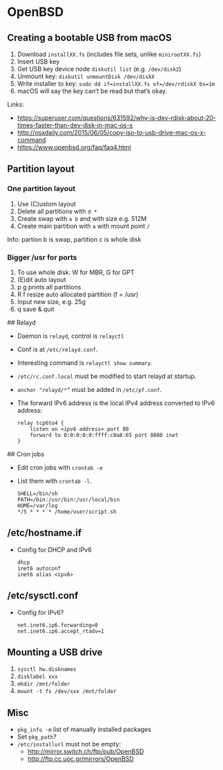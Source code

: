 # OpenBSD

## Creating a bootable USB from macOS

1. Download `installXX.fs` (includes file sets, unlike `minirootXX.fs`)
2. Insert USB key
3. Get USB key device node `diskutil list` (e.g. `/dev/disk2`)
4. Unmount key: `diskutil unmountDisk /dev/diskX`
5. Write installer to key: `sudo dd if=installXX.fs of=/dev/rdiskX bs=1m`
6. macOS will say the key can’t be read but that’s okay.

Links:
* https://superuser.com/questions/631592/why-is-dev-rdisk-about-20-times-faster-than-dev-disk-in-mac-os-x
* http://osxdaily.com/2015/06/05/copy-iso-to-usb-drive-mac-os-x-command
* https://www.openbsd.org/faq/faq4.html

## Partition layout

### One partition layout

1. Use (C)ustom layout
2. Delete all partitions with `d *`
3. Create swap with `a b` and with size e.g. 512M
4. Create main partition with `a` with mount point `/`

Info: partion b is swap, partition c is whole disk

### Bigger /usr for ports

1. To use whole disk: W for MBR, G for GPT
2. (E)dit auto layout
3. p g prints all partitions
4. R f resize auto allocated partition (f = /usr)
5. Input new size, e.g. 25g
6. q save & quit

## Relayd

* Daemon is `relayd`, control is `relayctl`
* Conf is at `/etc/relayd.conf`.
* Interesting command is `relayctl show summary`.
* `/etc/rc.conf.local` must be modified to start relayd at startup.
* `anchor "relayd/*”` must be added in  `/etc/pf.conf`.
* The forward IPv6 address is the local IPv4 address converted to IPv6 address:

    ```
    relay tcp6to4 {
        listen on <ipv6 address> port 80
        forward to 0:0:0:0:0:ffff:c0a8:65 port 8080 inet
    }
    ```

## Cron jobs

* Edit cron jobs with `crontab -e`
* List them with `crontab -l`.

    ```
    SHELL=/bin/sh
    PATH=/bin:/usr/bin:/usr/local/bin
    HOME=/var/log
    */5 * * * * /home/user/script.sh
    ```

## /etc/hostname.if

* Config for DHCP and IPv6

    ```
    dhcp
    inet6 autoconf
    inet6 alias <ipv6>
    ```

## /etc/sysctl.conf

* Config for IPv6?

    ```
    net.inet6.ip6.forwarding=0
    net.inet6.ip6.accept_rtadv=1
    ```

## Mounting a USB drive

1. `sysctl hw.disknames`
2. `disklabel xxx`
3. `mkdir /mnt/folder`
4. `mount -t fs /dev/xxx /mnt/folder`

## Misc

* `pkg_info -m` list of manually installed packages
* Set `pkg_path`?
* `/etc/installurl` must not be empty:
    * http://mirror.switch.ch/ftp/pub/OpenBSD
	* http://ftp.cc.uoc.gr/mirrors/OpenBSD
